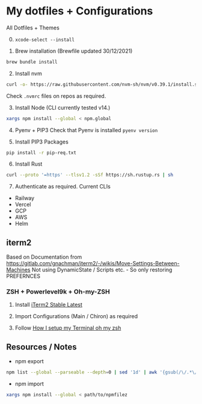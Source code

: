 # My dotfiles + Configurations
All Dotfiles + Themes

0. `xcode-select --install`

1. Brew installation (Brewfile updated 30/12/2021)
```bash
brew bundle install
```

2. Install nvm
```bash
curl -o- https://raw.githubusercontent.com/nvm-sh/nvm/v0.39.1/install.sh | bash
```
Check `.nvmrc` files on repos as required.

3. Install Node (CLI currently tested v14.)
```bash
xargs npm install --global < npm.global
```

4. Pyenv + PIP3
Check that Pyenv is installed `pyenv version`

5. Install PIP3 Packages
```bash
pip install -r pip-req.txt
```

6. Install Rust
```bash
curl --proto '=https' --tlsv1.2 -sSf https://sh.rustup.rs | sh
```

7. Authenticate as required. Current CLIs
- Railway
- Vercel
- GCP
- AWS
- Helm

## iterm2

Based on Documentation from https://gitlab.com/gnachman/iterm2/-/wikis/Move-Settings-Between-Machines
Not using DynamicState / Scripts etc. - So only restoring PREFERNCES



### ZSH + Powerlevel9k + Oh-my-ZSH

1. Install [iTerm2 Stable Latest](https://iterm2.com/downloads/stable/latest)

2. Import Configurations (Main / Chiron) as required

3. Follow [How I setup my Terminal oh my zsh](https://blog.woodies11.dev/how-i-set-up-my-terminal-oh-my-zsh-powerline9k-iterm-2/)

## Resources / Notes

- npm export
```bash
npm list --global --parseable --depth=0 | sed '1d' | awk '{gsub(/\/.*\//,"",$1); print}' > path/to/npmfile
```
- npm import
```bash
xargs npm install --global < path/to/npmfilez
```
